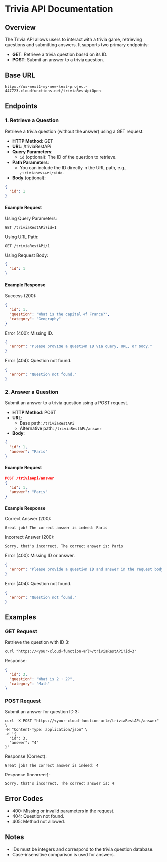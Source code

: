 # Trivia API Documentation

## Overview
The Trivia API allows users to interact with a trivia game, retrieving questions and submitting answers. It supports two primary endpoints:

- **GET**: Retrieve a trivia question based on its ID.
- **POST**: Submit an answer to a trivia question.

## Base URL
```
https://us-west2-my-new-test-project-447723.cloudfunctions.net/triviaRestApiOpen
```

## Endpoints

### 1. Retrieve a Question
Retrieve a trivia question (without the answer) using a GET request.

- **HTTP Method**: GET
- **URL**: /triviaRestAPi
- **Query Parameters**:
  - `id` (optional): The ID of the question to retrieve.
- **Path Parameters**:
  - You can include the ID directly in the URL path, e.g., `/triviaRestAPi/<id>`.
- **Body** (optional):
```json
{
  "id": 1
}
```

#### Example Request
Using Query Parameters:
```
GET /triviaRestAPi?id=1
```
Using URL Path:
```
GET /triviaRestAPi/1
```
Using Request Body:
```json
{
  "id": 1
}
```

#### Example Response
Success (200):
```json
{
  "id": 1,
  "question": "What is the capital of France?",
  "category": "Geography"
}
```
Error (400): Missing ID.
```json
{
  "error": "Please provide a question ID via query, URL, or body."
}
```
Error (404): Question not found.
```json
{
  "error": "Question not found."
}
```

### 2. Answer a Question
Submit an answer to a trivia question using a POST request.

- **HTTP Method**: POST
- **URL**:
  - Base path: `/triviaRestAPi`
  - Alternative path: `/triviaRestAPi/answer`
- **Body**:
```json
{
  "id": 1,
  "answer": "Paris"
}
```

#### Example Request
```json
POST /triviaApi/answer
{
  "id": 1,
  "answer": "Paris"
}
```

#### Example Response
Correct Answer (200):
```
Great job! The correct answer is indeed: Paris
```
Incorrect Answer (200):
```
Sorry, that's incorrect. The correct answer is: Paris
```
Error (400): Missing ID or answer.
```json
{
  "error": "Please provide a question ID and answer in the request body."
}
```
Error (404): Question not found.
```json
{
  "error": "Question not found."
}
```

## Examples

### GET Request
Retrieve the question with ID 3:
```
curl "https://<your-cloud-function-url>/triviaRestAPi?id=3"
```
Response:
```json
{
  "id": 3,
  "question": "What is 2 + 2?",
  "category": "Math"
}
```

### POST Request
Submit an answer for question ID 3:
```
curl -X POST "https://<your-cloud-function-url>/triviaRestAPi/answer" \
-H "Content-Type: application/json" \
-d '{
  "id": 3,
  "answer": "4"
}'
```
Response (Correct):
```
Great job! The correct answer is indeed: 4
```
Response (Incorrect):
```
Sorry, that's incorrect. The correct answer is: 4
```

## Error Codes
- 400: Missing or invalid parameters in the request.
- 404: Question not found.
- 405: Method not allowed.

## Notes
- IDs must be integers and correspond to the trivia question database.
- Case-insensitive comparison is used for answers.